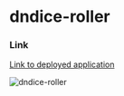 # dndice-roller

### Link 

[Link to deployed application](https://camparooni.github.io/dndice-roller/)

![dndice-roller](DnDice-roller.gif)
